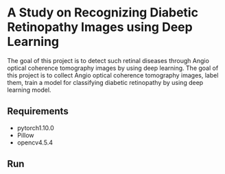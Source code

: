 # A Study on Recognizing Diabetic Retinopathy Images using Deep Learning
The goal of this project is to detect such retinal diseases through Angio optical coherence tomography
images by using deep learning. The goal of this project is to collect Angio optical coherence tomography
images, label them, train a model for classifying diabetic retinopathy by using deep learning model.

## Requirements
* pytorch1.10.0
* Pillow
* opencv4.5.4

## Run 

